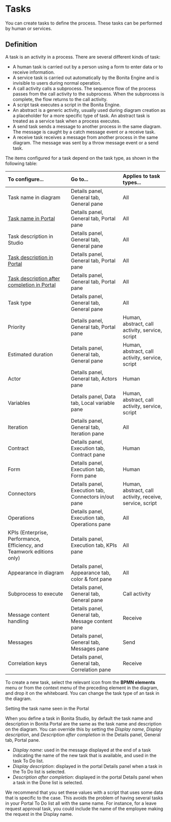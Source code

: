 # Tasks

You can create tasks to define the process. These tasks can be performed by human or services. 

## Definition

A task is an activity in a process. There are several different kinds of task:

* A human task is carried out by a person using a form to enter data or to receive information.
* A service task is carried out automatically by the Bonita Engine and is invisible to users during normal operation.
* A call activity calls a subprocess. The sequence flow of the process passes from the call activity
to the subprocess. When the subprocess is complete, the flow returns to the call activity.
* A script task executes a script in the Bonita Engine.
* An abstract is a generic activity, usually used during diagram creation as a placeholder for a more specific type of task. 
An abstract task is treated as a service task when a process executes.
* A send task sends a message to another process in the same diagram. The message is caught by a catch message event or a receive task.
* A receive task receives a message from another process in the same diagram. The message was sent by a throw message event or a send task.

The items configured for a task depend on the task type, as shown in the following table:

| To configure... | Go to... | Applies to task types... |
|:-|:-|:-|
| Task name in diagram | Details panel, General tab, General pane | All |
| [Task name in Portal](#displayName) | Details panel, General tab, Portal pane | All |
| Task description in Studio | Details panel, General tab, General pane | All |
| [Task description in Portal](#displayName) | Details panel, General tab, Portal pane | All |
| [Task description after completion in Portal](#displayName) | Details panel, General tab, Portal pane | All |
| Task type | Details panel, General tab, General pane | All |
| Priority | Details panel, General tab, Portal pane | Human, abstract, call activity, service, script |
| Estimated duration | Details panel, General tab, General pane | Human, abstract, call activity, service, script |
| Actor | Details panel, General tab, Actors pane | Human |
| Variables | Details panel, Data tab, Local variable pane | Human, abstract, call activity, service, script |
| Iteration | Details panel, General tab, Iteration pane | All |
| Contract | Details panel, Execution tab, Contract pane | Human |
| Form | Details panel, Execution tab, Form pane | Human |
| Connectors | Details panel, Execution tab, Connectors in/out pane | Human, abstract, call activity, receive, service, script |
| Operations | Details panel, Execution tab, Operations pane | All |
| KPIs (Enterprise, Performance, Efficiency, and Teamwork editions only) | Details panel, Execution tab, KPIs pane | All |
| Appearance in diagram | Details panel, Appearance tab, color & font pane | All |
| Subprocess to execute | Details panel, General tab, General pane | Call activity |
| Message content handling | Details panel, General tab, Message content pane | Receive |
| Messages | Details panel, General tab, Messages pane | Send |
| Correlation keys | Details panel, General tab, Correlation pane | Receive |

To create a new task, select the relevant icon from the **BPMN elements** menu or from the context 
menu of the preceding element in the diagram, and drop it on the whiteboard. You can change the task type
of an task in the diagram.

Setting the task name seen in the Portal <!--{.h2}-->

When you define a task in Bonita Studio, by default the task name and description in Bonita Portal are the same as the task name and description on the diagram. 
You can override this by setting the _Display name_, _Display description_, and _Description after completion_ in the Details panel, General tab, Portal pane.

* _Display name_: used in the message displayed at the end of a task indicating the name of the new task that is available, and used in the task To Do list.
* _Display description_: displayed in the portal Details panel when a task in the To Do list is selected.
* _Description after completion_: displayed in the portal Details panel when a task in the Done list is selected.

We recommend that you set these values with a script that uses some data that is specific to the case. This avoids the problem of having several tasks in your Portal To Do list all with the same name. 
For instance, for a leave request approval task, you could include the name of the employee making the request in the Display name.
